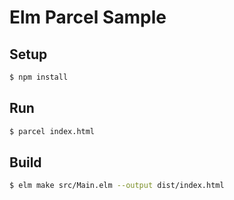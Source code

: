 # Elm Parcel Sample

## Setup

``` sh
$ npm install
```

## Run

``` sh
$ parcel index.html
```

## Build

``` sh
$ elm make src/Main.elm --output dist/index.html
```
